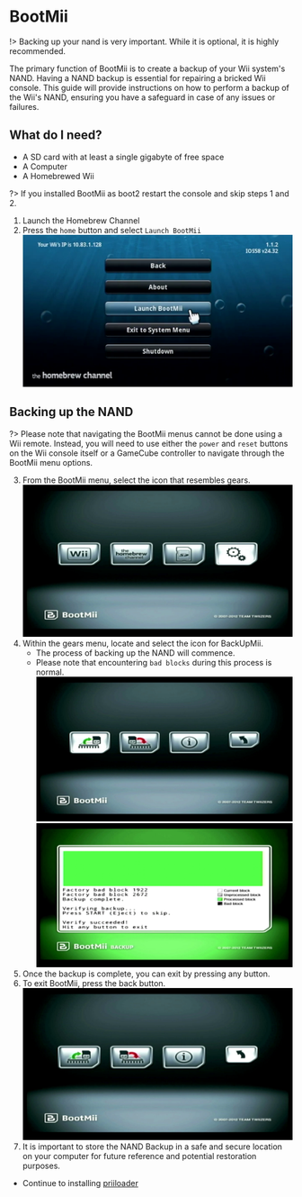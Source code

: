 # BootMii

!> Backing up your nand is very important. While it is optional, it is highly recommended.

The primary function of BootMii is to create a backup of your Wii system's NAND. Having a NAND backup is essential for repairing a bricked Wii console. This guide will provide instructions on how to perform a backup of the Wii's NAND, ensuring you have a safeguard in case of any issues or failures.

## What do I need?

- A SD card with at least a single gigabyte of free space
- A Computer
- A Homebrewed Wii

?> If you installed BootMii as boot2 restart the console and skip steps 1 and 2.

1. Launch the Homebrew Channel
2. Press the `home` button and select `Launch BootMii`
![Launch Bootmii](bootmii-images/launch-bootmii.png)

## Backing up the NAND

?> Please note that navigating the BootMii menus cannot be done using a Wii remote. Instead, you will need to use either the `power` and `reset` buttons on the Wii console itself or a GameCube controller to navigate through the BootMii menu options.

3. From the BootMii menu, select the icon that resembles gears.
![NAND Backup Options](bootmii-images/bootmii-settings.png)
4. Within the gears menu, locate and select the icon for BackUpMii.
    - The process of backing up the NAND will commence.
    - Please note that encountering `bad blocks` during this process is normal.
![NAND Backup start](bootmii-images/nand-backup.png)
![NAND Backup](bootmii-images/nand-backup2.png)
5. Once the backup is complete, you can exit by pressing any button.
6. To exit BootMii, press the back button.
![Back](bootmii-images/back.png)
7. It is important to store the NAND Backup in a safe and secure location on your computer for future reference and potential restoration purposes.

- Continue to installing [priiloader](priiloader)
